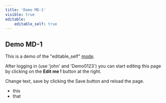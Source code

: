 ```yaml
---
title: 'Demo MD-1'
visible: true
editable:
    editable_self: true
---
```


## Demo MD-1

This is a demo of the "editable_self" [mode](http://test).

After logging in (use 'john' and 'Demo0123') you can start editing this page by clicking on the <b>Edit me !</b> button at the right.

Change text, save by clicking the Save button and reload the page.

* this
* that


